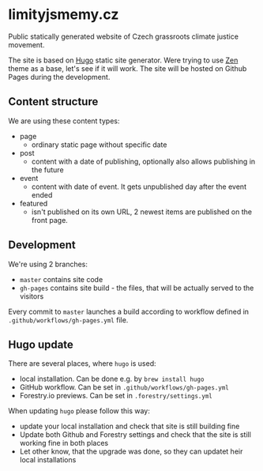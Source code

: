 # limityjsmemy.cz
Public statically generated website of Czech grassroots climate justice movement.


The site is based on [Hugo](https://gohugo.io) static site generator. Were trying to use [Zen](https://github.com/frjo/hugo-theme-zen) theme as a base, let's see if it will work. The site will be hosted on Github Pages during the development.

## Content structure
We are using these content types:

- page
  - ordinary static page without specific date
- post
  - content with a date of publishing, optionally also allows publishing in the future
- event
  - content with date of event. It gets unpublished day after the event ended
- featured
  - isn't published on its own URL, 2 newest items are published on the front page.

## Development

We're using 2 branches:

- `master` contains site code
- `gh-pages` contains site build - the files, that will be actually served to the visitors

Every commit to `master` launches a build according to workflow defined in `.github/workflows/gh-pages.yml` file.

## Hugo update
There are several places, where `hugo` is used:
* local installation. Can be done e.g. by `brew install hugo`
* GitHub workflow. Can be set in `.github/workflows/gh-pages.yml`
* Forestry.io previews. Can be set in  `.forestry/settings.yml`

When updating `hugo` please follow this way:
* update your local installation and check that site is still building fine
* Update both Github and Forestry settings and check that the site is still working fine in both places
* Let other know, that the upgrade was done, so they can updatet heir local installations
